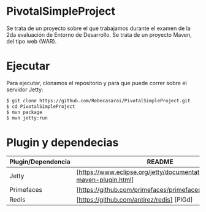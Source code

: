 # PivotalSimpleProject

Se trata de un proyecto sobre el que trabajamos durante el examen de la 2da evaluación de Entorno de Desarrollo.
Se trata de un proyecto Maven, del tipo web (WAR).

# Ejecutar
Para ejecutar, clonamos el repositorio y para que puede correr sobre el servidor Jetty:

```sh
$ git clone https://github.com/Rebecasarai/PivotalSimpleProject.git
$ cd PivotalSimpleProject
$ mvn package
$ mvn jetty:run
```

# Plugin y dependecias

| Plugin/Dependencia | README |
| ------ | ------ |
| Jetty | [https://www.eclipse.org/jetty/documentation/9.4.x/jetty-maven-plugin.html] |
| Primefaces | [https://github.com/primefaces/primefaces] [PlGh] |
| Redis | [https://github.com/antirez/redis] [PlGd] |

